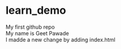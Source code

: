 # learn_demo

My first github repo
<br>
My name is  Geet Pawade
<br>
I madde a new change by adding index.html